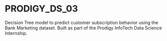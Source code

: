 # PRODIGY_DS_03
Decision Tree model to predict customer subscription behavior using the Bank Marketing dataset. Built as part of the Prodigy InfoTech Data Science Internship.
